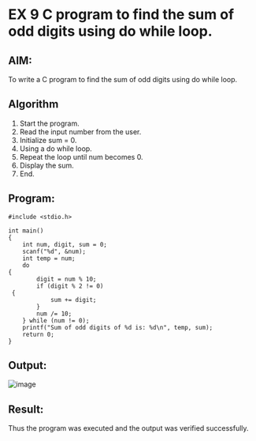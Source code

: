 # EX 9 C program to find the sum of odd digits using do while loop.
## AIM:
To write a C program to find the sum of odd digits using do while loop.

## Algorithm
1. Start the program.
2. Read the input number from the user.
3. Initialize sum = 0.
4. Using a do while loop.
5. Repeat the loop until num becomes 0.
6. Display the sum.
7. End.

## Program:
```
#include <stdio.h>

int main()
{
    int num, digit, sum = 0;
    scanf("%d", &num);
    int temp = num; 
    do
{
        digit = num % 10;
        if (digit % 2 != 0)
 {
            sum += digit;
        }
        num /= 10;
    } while (num != 0);
    printf("Sum of odd digits of %d is: %d\n", temp, sum);
    return 0;
}
```

## Output:
![image](https://github.com/user-attachments/assets/e5e11e53-5f82-44a7-b351-0cd25bbb68c2)


## Result:
Thus the program was executed and the output was verified successfully.
